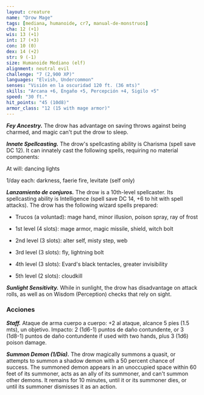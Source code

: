 ```yaml
---
layout: creature
name: "Drow Mage"
tags: [mediana, humanoide, cr7, manual-de-monstruos]
cha: 12 (+1)
wis: 13 (+1)
int: 17 (+3)
con: 10 (0)
dex: 14 (+2)
str: 9 (-1)
size: Humanoide Mediano (elf)
alignment: neutral evil
challenge: "7 (2,900 XP)"
languages: "Elvish, Undercommon"
senses: "Visión en la oscuridad 120 ft. (36 mts)"
skills: "Arcana +6, Engaño +5, Percepción +4, Sigilo +5"
speed: "30 ft."
hit_points: "45 (10d8)"
armor_class: "12 (15 with mage armor)"
---
```


***Fey Ancestry.*** The drow has advantage on saving throws against being charmed, and magic can't put the drow to sleep.

***Innate Spellcasting.*** The drow's spellcasting ability is Charisma (spell save DC 12). It can innately cast the following spells, requiring no material components:

At will: dancing lights

1/day each: darkness, faerie fire, levitate (self only)

***Lanzamiento de conjuros.*** The drow is a 10th-level spellcaster. Its spellcasting ability is Intelligence (spell save DC 14, +6 to hit with spell attacks). The drow has the following wizard spells prepared:

* Trucos (a voluntad): mage hand, minor illusion, poison spray, ray of frost

* 1st level (4 slots): mage armor, magic missile, shield, witch bolt

* 2nd level (3 slots): alter self, misty step, web

* 3rd level (3 slots): fly, lightning bolt

* 4th level (3 slots): Evard's black tentacles, greater invisibility

* 5th level (2 slots): cloudkill

***Sunlight Sensitivity.*** While in sunlight, the drow has disadvantage on attack rolls, as well as on Wisdom (Perception) checks that rely on sight.

### Acciones

***Staff.*** Ataque de arma cuerpo a cuerpo: +2 al ataque, alcance 5 pies (1.5 mts), un objetivo. Impacto: 2 (1d6-1) puntos de daño contundente, or 3 (1d8-1) puntos de daño contundente if used with two hands, plus 3 (1d6) poison damage.

***Summon Demon (1/Día).*** The drow magically summons a quasit, or attempts to summon a shadow demon with a 50 percent chance of success. The summoned demon appears in an unoccupied space within 60 feet of its summoner, acts as an ally of its summoner, and can't summon other demons. It remains for 10 minutes, until it or its summoner dies, or until its summoner dismisses it as an action.